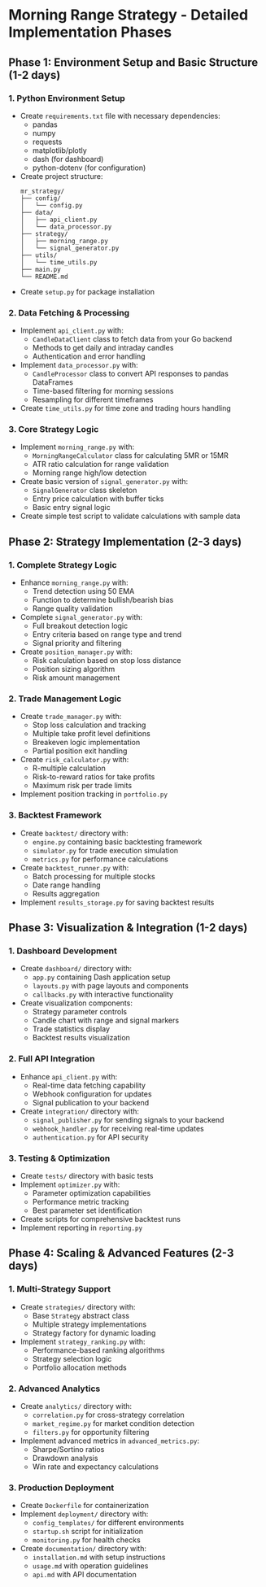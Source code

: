 # Morning Range Strategy - Detailed Implementation Phases

## Phase 1: Environment Setup and Basic Structure (1-2 days)

### 1. Python Environment Setup
- Create `requirements.txt` file with necessary dependencies:
  - pandas
  - numpy
  - requests
  - matplotlib/plotly
  - dash (for dashboard)
  - python-dotenv (for configuration)
- Create project structure:
  ```
  mr_strategy/
  ├── config/
  │   └── config.py
  ├── data/
  │   ├── api_client.py
  │   └── data_processor.py
  ├── strategy/
  │   ├── morning_range.py
  │   └── signal_generator.py
  ├── utils/
  │   └── time_utils.py
  ├── main.py
  └── README.md
  ```
- Create `setup.py` for package installation

### 2. Data Fetching & Processing
- Implement `api_client.py` with:
  - `CandleDataClient` class to fetch data from your Go backend
  - Methods to get daily and intraday candles
  - Authentication and error handling
- Implement `data_processor.py` with:
  - `CandleProcessor` class to convert API responses to pandas DataFrames
  - Time-based filtering for morning sessions
  - Resampling for different timeframes
- Create `time_utils.py` for time zone and trading hours handling

### 3. Core Strategy Logic
- Implement `morning_range.py` with:
  - `MorningRangeCalculator` class for calculating 5MR or 15MR
  - ATR ratio calculation for range validation
  - Morning range high/low detection
- Create basic version of `signal_generator.py` with:
  - `SignalGenerator` class skeleton
  - Entry price calculation with buffer ticks
  - Basic entry signal logic
- Create simple test script to validate calculations with sample data

## Phase 2: Strategy Implementation (2-3 days)

### 1. Complete Strategy Logic
- Enhance `morning_range.py` with:
  - Trend detection using 50 EMA
  - Function to determine bullish/bearish bias
  - Range quality validation
- Complete `signal_generator.py` with:
  - Full breakout detection logic
  - Entry criteria based on range type and trend
  - Signal priority and filtering
- Create `position_manager.py` with:
  - Risk calculation based on stop loss distance
  - Position sizing algorithm
  - Risk amount management

### 2. Trade Management Logic
- Create `trade_manager.py` with:
  - Stop loss calculation and tracking
  - Multiple take profit level definitions
  - Breakeven logic implementation
  - Partial position exit handling
- Create `risk_calculator.py` with:
  - R-multiple calculation
  - Risk-to-reward ratios for take profits
  - Maximum risk per trade limits
- Implement position tracking in `portfolio.py`

### 3. Backtest Framework
- Create `backtest/` directory with:
  - `engine.py` containing basic backtesting framework
  - `simulator.py` for trade execution simulation
  - `metrics.py` for performance calculations
- Create `backtest_runner.py` with:
  - Batch processing for multiple stocks
  - Date range handling
  - Results aggregation
- Implement `results_storage.py` for saving backtest results

## Phase 3: Visualization & Integration (1-2 days)

### 1. Dashboard Development
- Create `dashboard/` directory with:
  - `app.py` containing Dash application setup
  - `layouts.py` with page layouts and components
  - `callbacks.py` with interactive functionality
- Create visualization components:
  - Strategy parameter controls
  - Candle chart with range and signal markers
  - Trade statistics display
  - Backtest results visualization

### 2. Full API Integration
- Enhance `api_client.py` with:
  - Real-time data fetching capability
  - Webhook configuration for updates
  - Signal publication to your backend
- Create `integration/` directory with:
  - `signal_publisher.py` for sending signals to your backend
  - `webhook_handler.py` for receiving real-time updates
  - `authentication.py` for API security

### 3. Testing & Optimization
- Create `tests/` directory with basic tests
- Implement `optimizer.py` with:
  - Parameter optimization capabilities
  - Performance metric tracking
  - Best parameter set identification
- Create scripts for comprehensive backtest runs
- Implement reporting in `reporting.py`

## Phase 4: Scaling & Advanced Features (2-3 days)

### 1. Multi-Strategy Support
- Create `strategies/` directory with:
  - Base `Strategy` abstract class
  - Multiple strategy implementations
  - Strategy factory for dynamic loading
- Implement `strategy_ranking.py` with:
  - Performance-based ranking algorithms
  - Strategy selection logic
  - Portfolio allocation methods

### 2. Advanced Analytics
- Create `analytics/` directory with:
  - `correlation.py` for cross-strategy correlation
  - `market_regime.py` for market condition detection
  - `filters.py` for opportunity filtering
- Implement advanced metrics in `advanced_metrics.py`:
  - Sharpe/Sortino ratios
  - Drawdown analysis
  - Win rate and expectancy calculations

### 3. Production Deployment
- Create `Dockerfile` for containerization
- Implement `deployment/` directory with:
  - `config_templates/` for different environments
  - `startup.sh` script for initialization
  - `monitoring.py` for health checks
- Create `documentation/` directory with:
  - `installation.md` with setup instructions
  - `usage.md` with operation guidelines
  - `api.md` with API documentation